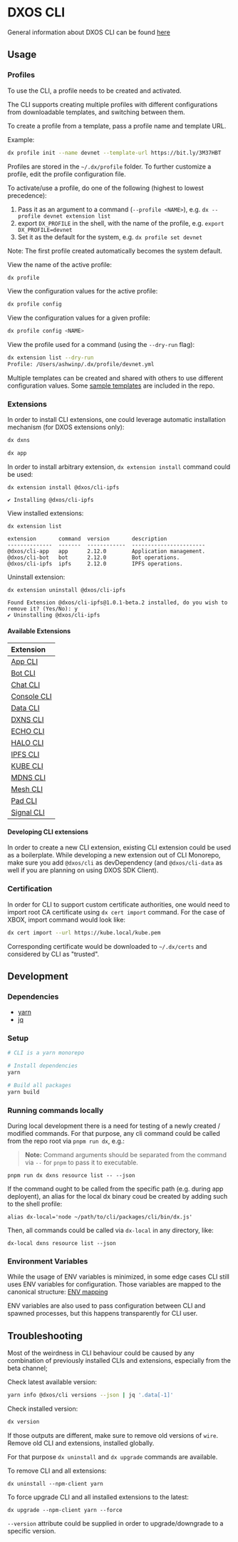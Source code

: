# DXOS CLI

General information about DXOS CLI can be found [here](../../README.md)

## Usage

### Profiles

To use the CLI, a profile needs to be created and activated.

The CLI supports creating multiple profiles with different configurations from downloadable templates, and switching between them.

To create a profile from a template, pass a profile name and template URL.

Example:

```bash
dx profile init --name devnet --template-url https://bit.ly/3M37HBT
```

Profiles are stored in the `~/.dx/profile` folder. To further customize a profile, edit the profile configuration file.

To activate/use a profile, do one of the following (highest to lowest precedence):

1. Pass it as an argument to a command (`--profile <NAME>`), e.g. `dx --profile devnet extension list`
2. export `DX_PROFILE` in the shell, with the name of the profile, e.g. `export DX_PROFILE=devnet`
3. Set it as the default for the system, e.g. `dx profile set devnet`

Note: The first profile created automatically becomes the system default.

View the name of the active profile:

```bash
dx profile
```

View the configuration values for the active profile:

```bash
dx profile config
```

View the configuration values for a given profile:

```bash
dx profile config <NAME>
```

View the profile used for a command (using the `--dry-run` flag):

```bash
dx extension list --dry-run
Profile: /Users/ashwinp/.dx/profile/devnet.yml
```

Multiple templates can be created and shared with others to use different configuration values. Some [sample templates](./profiles/README.md) are included in the repo.

### Extensions

In order to install CLI extensions, one could leverage automatic installation mechanism (for DXOS extensions only):

```bash
dx dxns
```

```bash
dx app
```

In order to install arbitrary extension, `dx extension install` command could be used:

```
dx extension install @dxos/cli-ipfs

✔ Installing @dxos/cli-ipfs
```

View installed extensions:

```
dx extension list

extension       command  version       description
--------------  -------  ------------  -----------------------
@dxos/cli-app   app      2.12.0        Application management.
@dxos/cli-bot   bot      2.12.0        Bot operations.
@dxos/cli-ipfs  ipfs     2.12.0        IPFS operations.
```

Uninstall extension:

```
dx extension uninstall @dxos/cli-ipfs

Found Extension @dxos/cli-ipfs@1.0.1-beta.2 installed, do you wish to remove it? (Yes/No): y
✔ Uninstalling @dxos/cli-ipfs
```

#### Available Extensions

| Extension |
| :------------ |
| [App CLI](../cli-app/README.md) |
| [Bot CLI](../cli-bot/README.md) |
| [Chat CLI](../cli-chat/README.md) |
| [Console CLI](../cli-console/README.md) |
| [Data CLI](../cli-data/README.md) |
| [DXNS CLI](../cli-dxns/README.md) |
| [ECHO CLI](../cli-echo/README.md) |
| [HALO CLI](../cli-halo/README.md) |
| [IPFS CLI](../cli-ipfs/README.md) |
| [KUBE CLI](../cli-kube/README.md) |
| [MDNS CLI](../cli-mdns/README.md) |
| [Mesh CLI](../cli-mesh/README.md) |
| [Pad CLI](../cli-pad/README.md) |
| [Signal CLI](../cli-signal/README.md) |

#### Developing CLI extensions

In order to create a new CLI extension, existing CLI extension could be used as a boilerplate. While developing a new extension out of CLI Monorepo, make sure you add `@dxos/cli` as devDependency (and `@dxos/cli-data` as well if you are planning on using DXOS SDK Client).

### Certification

In order for CLI to support custom certificate authorities, one would need to import root CA certificate using `dx cert import` command. For the case of XBOX, import command would look like:

```bash
dx cert import --url https://kube.local/kube.pem
```

<!--TODO(egor): Host cert on .well-known endpoint?-->

Corresponding certificate would be downloaded to `~/.dx/certs` and considered by CLI as "trusted".

## Development

### Dependencies

- [yarn](https://yarnpkg.com/)
- [jq](https://stedolan.github.io/jq/)

### Setup

```bash
# CLI is a yarn monorepo

# Install dependencies
yarn

# Build all packages
yarn build
```

### Running commands locally

During local development there is a need for testing of a newly created / modified commands. For that purpose, any cli command could be called from the repo root via `pnpm run dx`, e.g.:

> **Note:** Command arguments should be separated from the command via `--` for `pnpm` to pass it to executable.

```
pnpm run dx dxns resource list -- --json
```

If the command ought to be called from the specific path (e.g. during app deployent), an alias for the local dx binary coud be created by adding such to the shell profile:

```
alias dx-local='node ~/path/to/cli/packages/cli/bin/dx.js'
```

Then, all commands could be called via `dx-local` in any directory, like:

```
dx-local dxns resource list --json
```

### Environment Variables

While the usage of ENV variables is minimized, in some edge cases CLI still uses ENV variables for configuration. Those variables are mapped to the canonical structure: [ENV mapping](../cli-core/src/env-map.json)

ENV variables are also used to pass configuration between CLI and spawned processes, but this happens transparently for CLI user.

## Troubleshooting

Most of the weirdness in CLI behaviour could be caused by any combination of previously installed CLIs and extensions, especially from the beta channel;

Check latest available version:

```bash
yarn info @dxos/cli versions --json | jq '.data[-1]'
```

Check installed version:

```bash
dx version
```

If those outputs are different, make sure to remove old versions of `wire`.
Remove old CLI and extensions, installed globally.

For that purpose `dx uninstall` and `dx upgrade` commands are available.

To remove CLI and all extensions:

```
dx uninstall --npm-client yarn
```

To force upgrade CLI and all installed extensions to the latest:

```
dx upgrade --npm-client yarn --force
```

`--version` attribute could be supplied in order to upgrade/downgrade to a specific version.
